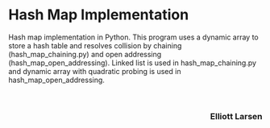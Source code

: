 # Hash Map Implementation

Hash map implementation in Python.  This program uses a dynamic array to store a hash table and resolves collision by chaining (hash_map_chaining.py) and
open addressing (hash_map_open_addressing).  Linked list is used in hash_map_chaining.py and dynamic array with quadratic probing is used in hash_map_open_addressing.

<br>
<h3 align = "right"> Elliott Larsen </h3>